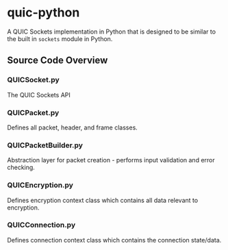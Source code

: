 # quic-python

A QUIC Sockets implementation in Python that is designed to be similar to the built in `sockets` module in Python.

## Source Code Overview

### QUICSocket.py
The QUIC Sockets API

### QUICPacket.py
Defines all packet, header, and frame classes.

### QUICPacketBuilder.py
Abstraction layer for packet creation - performs input validation and error checking.

### QUICEncryption.py
Defines encryption context class which contains all data relevant to encryption.

### QUICConnection.py
Defines connection context class which contains the connection state/data.
